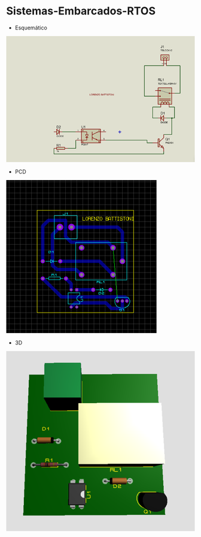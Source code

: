 # Sistemas-Embarcados-RTOS

- Esquemático

<img src="https://github.com/lorenzolyx/Sistemas-Embarcados-RTOS/blob/ac933ae7b05171139ccbd31194129384efbffbae/esquematico.png">

- PCD

<img src="https://github.com/lorenzolyx/Sistemas-Embarcados-RTOS/blob/9e4454d9bd8f3298ef6c0eab0596add117eec0a5/pcb.png">

- 3D

<img src="https://github.com/lorenzolyx/Sistemas-Embarcados-RTOS/blob/29a7c09c8d438f853d315455f41a0a0bc1df8726/3d.png">